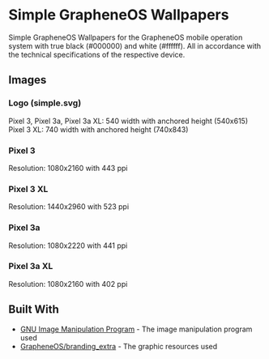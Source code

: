 # Simple GrapheneOS Wallpapers

Simple GrapheneOS Wallpapers for the GrapheneOS mobile operation system with true black (#000000) and white (#ffffff). All in accordance with the technical specifications of the respective device.

## Images

### Logo (simple.svg)

Pixel 3, Pixel 3a, Pixel 3a XL: 540 width with anchored height (540x615)
Pixel 3 XL: 740 width with anchored height (740x843)

### Pixel 3

Resolution: 1080x2160 with 443 ppi

### Pixel 3 XL

Resolution: 1440x2960 with 523 ppi

### Pixel 3a

Resolution: 1080x2220 with 441 ppi

### Pixel 3a XL

Resolution: 1080x2160 with 402 ppi

## Built With

* [GNU Image Manipulation Program](https://www.gimp.org/) - The image manipulation program used
* [GrapheneOS/branding_extra](https://github.com/GrapheneOS/branding_extra) - The graphic resources used
